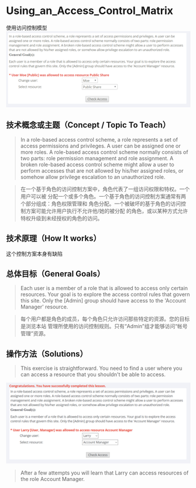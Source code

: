 # Using_an_Access_Control_Matrix
使用访问控制模型
![](https://github.com/Anthem9/vnote/raw/master/vnotebook/WebGoat/Access_Control_Flaws/_v_images/_1525229245_8386.png)
## 技术概念或主题（Concept / Topic To Teach）
>In a role-based access control scheme, a role represents a set of access permissions and privileges. A user can be assigned one or more roles. A role-based access control scheme normally consists of two parts: role permission management and role assignment. A broken role-based access control scheme might allow a user to perform accesses that are not allowed by his/her assigned roles, or somehow allow privilege escalation to an unauthorized role.

>在一个基于角色的访问控制方案中，角色代表了一组访问权限和特权。一个用户可以被
分配一个或多个角色。一个基于角色的访问控制方案通常有两个部分组成：角色权限管理和
角色分配。一个被破坏的基于角色的访问控制方案可能允许用户执行不允许他/她的被分配
的角色，或以某种方式允许特权升级到未经授权的角色的访问。
 
## 技术原理（How It works）
这个控制方案本身有缺陷
## 总体目标（General Goals）
>Each user is a member of a role that is allowed to access only certain resources. Your goal is to explore the access control rules that govern this site. Only the [Admin] group should have access to the 'Account Manager' resource.

>每个用户都是角色的成员，每个角色只允许访问那些特定的资源。您的目标是浏览本站
管理所使用的访问控制规则。只有“Admin”组才能够访问“帐号管理”资源。


## 操作方法（Solutions）
>This exercise is straightforward. You need to find a user where you can access a resource that you shouldn't be able to access.

![](https://github.com/Anthem9/vnote/raw/master/vnotebook/WebGoat/Access_Control_Flaws/_v_images/_1525229372_2326.png)
>After a few attempts you will learn that Larry can access resources of the role Account Manager.